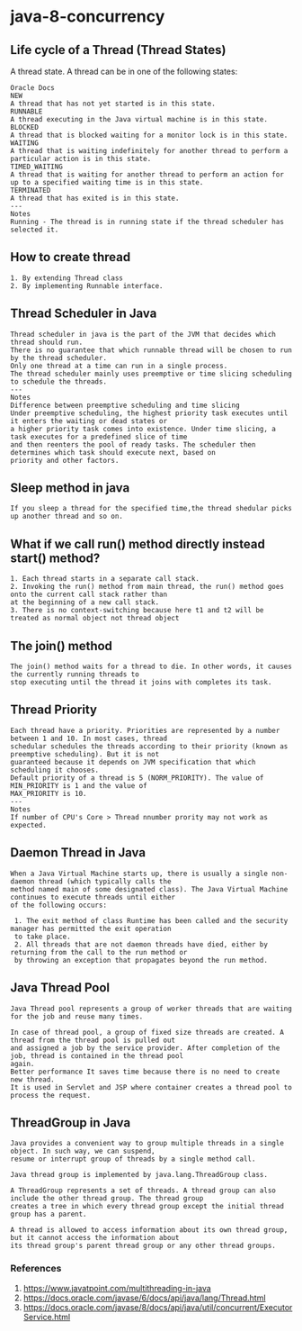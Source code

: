 # java-8-concurrency

## Life cycle of a Thread (Thread States)
A thread state. A thread can be in one of the following states:

    Oracle Docs
    NEW
    A thread that has not yet started is in this state.
    RUNNABLE
    A thread executing in the Java virtual machine is in this state.
    BLOCKED
    A thread that is blocked waiting for a monitor lock is in this state.
    WAITING
    A thread that is waiting indefinitely for another thread to perform a particular action is in this state.
    TIMED_WAITING
    A thread that is waiting for another thread to perform an action for up to a specified waiting time is in this state.
    TERMINATED
    A thread that has exited is in this state.  
    ---
    Notes
    Running - The thread is in running state if the thread scheduler has selected it. 

## How to create thread

    1. By extending Thread class
    2. By implementing Runnable interface.

## Thread Scheduler in Java

    Thread scheduler in java is the part of the JVM that decides which thread should run.
    There is no guarantee that which runnable thread will be chosen to run by the thread scheduler.
    Only one thread at a time can run in a single process.
    The thread scheduler mainly uses preemptive or time slicing scheduling to schedule the threads.
    ---
    Notes
    Difference between preemptive scheduling and time slicing
    Under preemptive scheduling, the highest priority task executes until it enters the waiting or dead states or 
    a higher priority task comes into existence. Under time slicing, a task executes for a predefined slice of time 
    and then reenters the pool of ready tasks. The scheduler then determines which task should execute next, based on 
    priority and other factors. 

## Sleep method in java

    If you sleep a thread for the specified time,the thread shedular picks up another thread and so on.

## What if we call run() method directly instead start() method?
    
    1. Each thread starts in a separate call stack.
    2. Invoking the run() method from main thread, the run() method goes onto the current call stack rather than 
    at the beginning of a new call stack.
    3. There is no context-switching because here t1 and t2 will be treated as normal object not thread object

## The join() method

    The join() method waits for a thread to die. In other words, it causes the currently running threads to 
    stop executing until the thread it joins with completes its task.

## Thread Priority

    Each thread have a priority. Priorities are represented by a number between 1 and 10. In most cases, thread 
    schedular schedules the threads according to their priority (known as preemptive scheduling). But it is not 
    guaranteed because it depends on JVM specification that which scheduling it chooses.
    Default priority of a thread is 5 (NORM_PRIORITY). The value of MIN_PRIORITY is 1 and the value of 
    MAX_PRIORITY is 10.
    ---
    Notes
    If number of CPU's Core > Thread nnumber prority may not work as expected.
    
## Daemon Thread in Java

    When a Java Virtual Machine starts up, there is usually a single non-daemon thread (which typically calls the
    method named main of some designated class). The Java Virtual Machine continues to execute threads until either
    of the following occurs:

     1. The exit method of class Runtime has been called and the security manager has permitted the exit operation
     to take place.
     2. All threads that are not daemon threads have died, either by returning from the call to the run method or
     by throwing an exception that propagates beyond the run method.

## Java Thread Pool

    Java Thread pool represents a group of worker threads that are waiting for the job and reuse many times.
    
    In case of thread pool, a group of fixed size threads are created. A thread from the thread pool is pulled out 
    and assigned a job by the service provider. After completion of the job, thread is contained in the thread pool 
    again.
    Better performance It saves time because there is no need to create new thread.
    It is used in Servlet and JSP where container creates a thread pool to process the request.

## ThreadGroup in Java

    Java provides a convenient way to group multiple threads in a single object. In such way, we can suspend, 
    resume or interrupt group of threads by a single method call.
    
    Java thread group is implemented by java.lang.ThreadGroup class.
    
    A ThreadGroup represents a set of threads. A thread group can also include the other thread group. The thread group 
    creates a tree in which every thread group except the initial thread group has a parent.
    
    A thread is allowed to access information about its own thread group, but it cannot access the information about 
    its thread group's parent thread group or any other thread groups.

### References
1. https://www.javatpoint.com/multithreading-in-java
2. https://docs.oracle.com/javase/6/docs/api/java/lang/Thread.html
3. https://docs.oracle.com/javase/8/docs/api/java/util/concurrent/ExecutorService.html